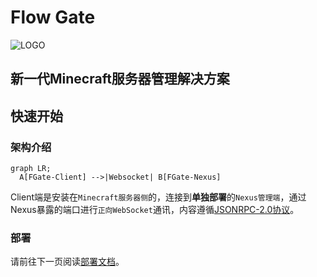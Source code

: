 # Flow Gate

![LOGO](/FGate.png)

## 新一代Minecraft服务器管理解决方案

## 快速开始

### 架构介绍

```mermaid
graph LR;
  A[FGate-Client] -->|Websocket| B[FGate-Nexus]
```

Client端是安装在`Minecraft服务器侧`的，连接到**单独部署**的`Nexus管理端`，通过Nexus暴露的端口进行`正向WebSocket`通讯，内容遵循[JSONRPC-2.0协议](https://www.jsonrpc.org/specification)。

### 部署

请前往下一页阅读[部署文档](/install)。

